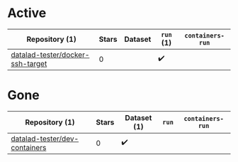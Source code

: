 # Active
| Repository (1) | Stars | Dataset | `run` (1) | `containers-run` |
| --- | --- | --- | --- | --- |
| [datalad-tester/docker-ssh-target](https://github.com/datalad-tester/docker-ssh-target) | 0 |  | :heavy_check_mark: |  |

# Gone
| Repository (1) | Stars | Dataset (1) | `run` | `containers-run` |
| --- | --- | --- | --- | --- |
| [datalad-tester/dev-containers](https://github.com/datalad-tester/dev-containers) | 0 | :heavy_check_mark: |  |  |
